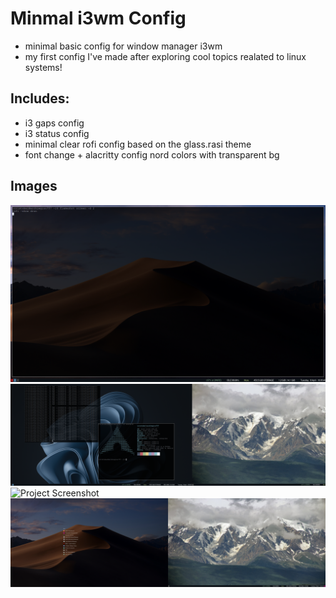 # Minmal i3wm Config
 - minimal basic config for window manager i3wm
 - my first config I've made after exploring cool topics realated to linux systems!

## Includes:
 - i3 gaps config
 - i3 status config
 - minimal clear rofi config based on the glass.rasi theme
 - font change + alacritty config nord colors with transparent bg

## Images
![Project Screenshot](2025-04-08_10-05.png?raw=true)
![Project Screenshot](2025-04-08_10-01.png?raw=true)
![Project Screenshot](2025-04-08_09-59.png.png?raw=true)
![Project Screenshot](drun.png)

